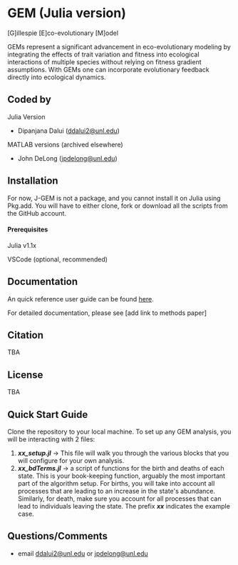 # GEM (Julia version)
[G]illespie [E]co-evolutionary [M]odel

GEMs represent a significant advancement in eco-evolutionary modeling by integrating the effects of trait variation and fitness into ecological interactions of multiple species without relying on fitness gradient assumptions. With GEMs one can incorporate evolutionary feedback directly into ecological dynamics.

## Coded by
Julia Version
- Dipanjana Dalui (ddalui2@unl.edu)
  
MATLAB versions (archived elsewhere)
- John DeLong (jpdelong@unl.edu)

## Installation
For now, J-GEM is not a package, and you cannot install it on Julia using Pkg.add.
You will have to either clone, fork or download all the scripts from the GitHub account. 

#### Prerequisites
Julia v1.1x 

VSCode (optional, recommended)

## Documentation
An quick reference user guide can be found [here](). 

For detailed documentation, please see [add link to methods paper]

## Citation
TBA

## License
TBA

## Quick Start Guide
Clone the repository to your local machine.
To set up any GEM analysis, you will be interacting with 2 files:
1. **_xx_setup.jl_** ->  This file will walk you through the various blocks that you will configure for your own analysis.  
2. **_xx_bdTerms.jl_** -> a script of functions for the birth and deaths of each state. This is your book-keeping function, arguably the most important part of the algorithm setup. For births, you will take into account all processes that are leading to an increase in the state's abundance. Similarly, for death, make sure you account for all processes that can lead to individuals leaving the state. 
The prefix **_xx_** indicates the example case. 

## Questions/Comments
- email ddalui2@unl.edu or jpdelong@unl.edu
